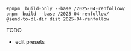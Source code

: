 
~~~
#pnpm  build-only --base /2025-04-renfollow/
pnpm  build --base /2025-04-renfollow/
@send-to-dl-dir dist 2025-04-renfollow
~~~

TODO

- edit presets

